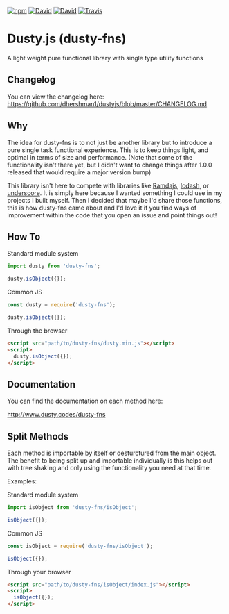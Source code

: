 [![npm](https://img.shields.io/npm/v/dusty-fns.svg?style=for-the-badge)](https://www.npmjs.com/package/dusty-fns) [![David](https://img.shields.io/david/dhershman1/dustyjs.svg?style=for-the-badge)](https://david-dm.org/dhershman1/dustyjs) [![David](https://img.shields.io/david/dev/dhershman1/dustyjs.svg?style=for-the-badge)](https://david-dm.org/dhershman1/dustyjs?type=dev) [![Travis](https://img.shields.io/travis/dhershman1/dustyjs.svg?style=for-the-badge)](https://travis-ci.org/dhershman1/dustyjs)

# Dusty.js (dusty-fns)

A light weight pure functional library with single type utility functions

## Changelog

You can view the changelog here: https://github.com/dhershman1/dustyjs/blob/master/CHANGELOG.md

## Why

The idea for dusty-fns is to not just be another library but to introduce a pure single task functional experience. This is to keep things light, and optimal in terms of size and performance. (Note that some of the functionality isn't there yet, but I didn't want to change things after 1.0.0 released that would require a major version bump)

This library isn't here to compete with libraries like [Ramdajs](http://ramdajs.com/), [lodash](https://lodash.com/), or [underscore](http://underscorejs.org/). It is simply here because I wanted something I could use in my projects I built myself. Then I decided that maybe I'd share those functions, this is how dusty-fns came about and I'd love it if you find ways of improvement within the code that you open an issue and point things out!

## How To

Standard module system

```js
import dusty from 'dusty-fns';

dusty.isObject({});
```

Common JS

```js
const dusty = require('dusty-fns');

dusty.isObject({});
```

Through the browser

```html
<script src="path/to/dusty-fns/dusty.min.js"></script>
<script>
  dusty.isObject({});
</script>
```

## Documentation

You can find the documentation on each method here:

http://www.dusty.codes/dusty-fns

## Split Methods

Each method is importable by itself or desturctured from the main object. The benefit to being split up and importable individually is this helps out with tree shaking and only using the functionality you need at that time.

Examples:

Standard module system

```js
import isObject from 'dusty-fns/isObject';

isObject({});
```

Common JS

```js
const isObject = require('dusty-fns/isObject');

isObject({});
```

Through your browser

```html
<script src="path/to/dusty-fns/isObject/index.js"></script>
<script>
  isObject({});
</script>
```
